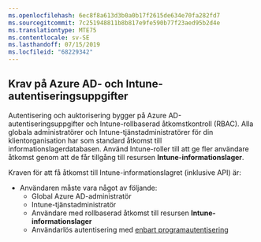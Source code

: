 ```yaml
---
ms.openlocfilehash: 6ec8f8a613d3b0a0b17f2615de634e70fa282fd7
ms.sourcegitcommit: 7c251948811b8b817e9fe590b77f23aed95b2d4e
ms.translationtype: MTE75
ms.contentlocale: sv-SE
ms.lasthandoff: 07/15/2019
ms.locfileid: "68229342"
---
```

<!-- This include is part of the Intune Data Warehouse documentation. -->

## <a name="azure-ad-and-intune-credential-requirements"></a>Krav på Azure AD- och Intune-autentiseringsuppgifter

Autentisering och auktorisering bygger på Azure AD-autentiseringsuppgifter och Intune-rollbaserad åtkomstkontroll (RBAC). Alla globala administratörer och Intune-tjänstadministratörer för din klientorganisation har som standard åtkomst till informationslagerdatabasen. Använd Intune-roller till att ge fler användare åtkomst genom att de får tillgång till resursen **Intune-informationslager**.

Kraven för att få åtkomst till Intune-informationslagret (inklusive API) är:

- Användaren måste vara något av följande:
  - Global Azure AD-administratör
  - Intune-tjänstadministratör
  - Användare med rollbaserad åtkomst till resursen **Intune-informationslager**
  - Användarlös autentisering med [enbart programautentisering](../data-warehouse-app-only-auth.md) 
